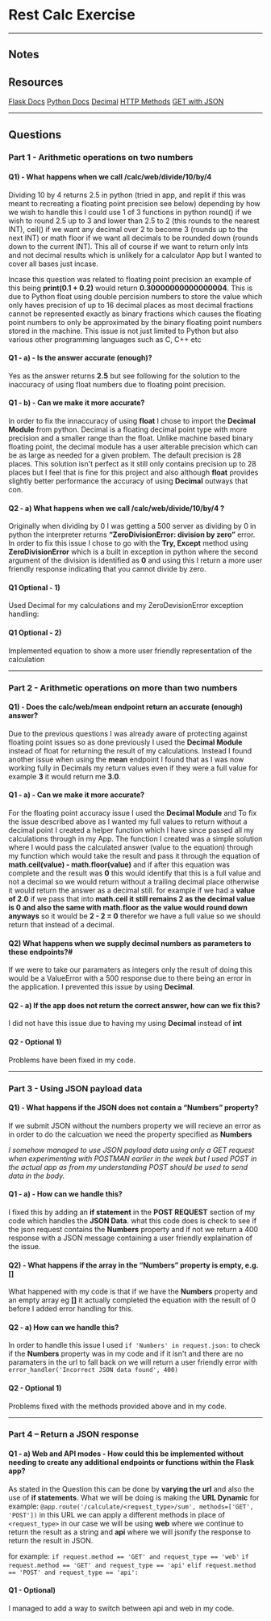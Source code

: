 # Rest Calc Exercise

---

## Notes

## Resources

[Flask Docs](https://flask.palletsprojects.com/en/2.1.x/)
[Python Docs](https://docs.python.org/3/)
[Decimal](https://docs.python.org/3/library/decimal.html)
[HTTP Methods](https://www.w3schools.com/tags/ref_httpmethods.asp)
[GET with JSON](https://stackoverflow.com/questions/978061/http-get-with-request-body)

---

## Questions

### Part 1 - Arithmetic operations on two numbers

#### Q1) - What happens when we call /calc/web/divide/10/by/4

Dividing 10 by 4 returns 2.5 in python (tried in app, and replit if this was meant to recreating a floating point precision see below) depending by how we wish to handle this I could use 1 of 3 functions in python round() if we wish to round 2.5 up to 3 and lower than 2.5 to 2 (this rounds to the nearest INT), ceil() if we want any decimal over 2 to become 3 (rounds up to the next INT) or math floor if we want all decimals to be rounded down (rounds down to the current INT). This all of course if we want to return only ints and not decimal results which is unlikely for a calculator App but I wanted to cover all bases just incase.

Incase this question was related to floating point precision an example of this being **print(0.1 + 0.2)** would return **0.30000000000000004**. This is due to Python float using double percision numbers to store the value which only haves precision of up to 16 decimal places as most decimal fractions cannot be represented exactly as binary fractions which causes the floating point numbers to only be approximated by the binary floating point numbers stored in the machine. This issue is not just limited to Python but also various other programming languages such as C, C++ etc


#### Q1 - a) - Is the answer accurate (enough)?

Yes as the answer returns **2.5** but see following for the solution to the inaccuracy of using float numbers due to floating point precision.

#### Q1 - b) - Can we make it more accurate?

In order to fix the innaccuracy of using **float** I chose to import the **Decimal Module** from python. Decimal is a floating decimal point type with more precision and a smaller range than the float. Unlike machine based binary floating point, the decimal module has a user alterable precision which can be as large as needed for a given problem. The default precision is 28 places. This solution isn't perfect as it still only contains precision up to 28 places but I feel that is fine for this project and also although **float** provides slightly better performance the accuracy of using **Decimal** outways that con.

#### Q2 - a) What happens when we call /calc/web/divide/10/by/4 ?

Originally when dividing by 0 I was getting a 500 server as dividing by 0 in python the interpreter returns **“ZeroDivisionError: division by zero”** error. In order to fix this issue I chose to go with the **Try, Except** method using **ZeroDivisionError** which is a built in exception in python where the second argument of the division is identified as **0** and using this I return a more user friendly response indicating that you cannot divide by zero.

#### Q1 Optional - 1)

Used Decimal for my calculations and my ZeroDevisionError exception handling:

#### Q1 Optional - 2)

Implemented equation to show a more user friendly representation of the calculation

---

### Part 2 - Arithmetic operations on more than two numbers

#### Q1) - Does the calc/web/mean endpoint return an accurate (enough) answer?

Due to the previous questions I was already aware of protecting against floating point issues so as done previously I used the **Decimal Module** instead of float for returning the result of my calculations. Instead I found another issue when using the **mean** endpoint I found that as I was now working fully in Decimals my return values even if they were a full value for example **3** it would return me **3.0**.

#### Q1 - a) - Can we make it more accurate?

For the floating point accuracy issue I used the **Decimal Module** and To fix the issue described above as I wanted my full values to return without a decimal point I created a helper function which I have since passed all my calculations through in my App. The function I created was a simple solution where I would pass the calculated answer (value to the equation) through my function which would take the result and pass it through the equation of **math.ceil(value) - math.floor(value)** and if after this equation was complete and the result was **0** this would identify that this is a full value and not a decimal so we would return without a trailing decimal place otherwise it would return the answer as a decimal still. for example if we had a **value of 2.0** if we pass that into **math.ceil it still remains 2 as the decimal value is 0 and also the same with math.floor as the value would round down anyways** so it would be **2 - 2 = 0** therefor we have a full value so we should return that instead of a decimal.

#### Q2) What happens when we supply decimal numbers as parameters to these endpoints?#

If we were to take our paramaters as integers only the result of doing this would be a ValueError with a 500 response due to there being an error in the application.
I prevented this issue by using **Decimal**.

#### Q2 - a) If the app does not return the correct answer, how can we fix this?

I did not have this issue due to having my using **Decimal** instead of **int**

#### Q2 - Optional 1)

Problems have been fixed in my code.

---

### Part 3 - Using JSON payload data

#### Q1) - What happens if the JSON does not contain a “Numbers” property?

If we submit JSON without the numbers property we will recieve an error as in order to do the calcuation we need the property specified as **Numbers**

_I somehow managed to use JSON payload data using only a GET request when experimenting with POSTMAN earlier in the week but I used POST in the actual app as from my understanding POST should be used to send data in the body._

#### Q1 - a) - How can we handle this?

I fixed this by adding an **if statement** in the **POST REQUEST** section of my code which handles the **JSON Data**.
what this code does is check to see if the json request contains the **Numbers** property and if not we return a 400 response with a JSON message containing a user friendly explaination of the issue.

#### Q2) - What happens if the array in the “Numbers” property is empty, e.g. []

What happened with my code is that if we have the **Numbers** property and an empty array eg **[]** it actually completed the equation with the result of 0 before I added error handling for this.

#### Q2 - a) How can we handle this?

In order to handle this issue I used ```if 'Numbers' in request.json:``` to check if the **Numbers** property was in my code and if it isn't and there are no paramaters in the url to fall back on we will return a user friendly error with ```error_handler('Incorrect JSON data found', 400)```

#### Q2 - Optional 1)

Problems fixed with the methods provided above and in my code.

---

### Part 4 – Return a JSON response

#### Q1 - a) Web and API modes - How could this be implemented without needing to create any additional endpoints or functions within the Flask app?

As stated in the Question this can be done by **varying the url** and also the use of **if statements**. What we will be doing is making the **URL Dynamic**
for example: ```@app.route('/calculate/<request_type>/sum', methods=['GET', 'POST'])``` in this URL we can apply a different methods in place of ```<request_type>``` in our case we will be using **web** where we continue to return the result as a string and **api** where we will jsonify the response to return the result in JSON.

for example:
```if request.method == 'GET' and request_type == 'web'```
```if request.method == 'GET' and request_type == 'api'```
```elif request.method == 'POST' and request_type == 'api':```

#### Q1 - Optional)

I managed to add a way to switch between api and web in my code.